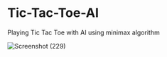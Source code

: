 # Tic-Tac-Toe-AI
Playing Tic Tac Toe with AI using minimax algorithm

![Screenshot (229)](https://user-images.githubusercontent.com/68220390/188142352-eb28fa20-367d-4c51-8870-78c734eaab10.png)
